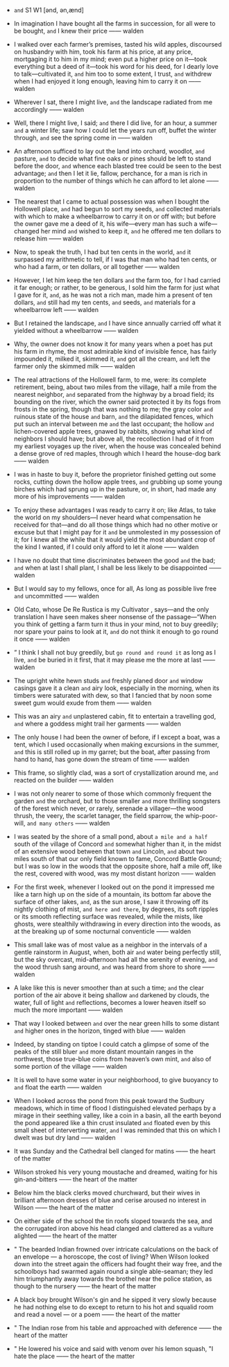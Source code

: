 - `and` S1 W1 [ənd, ən,ænd]



-  In imagination I have bought all the farms in succession, for all were to be bought, `and` I knew their price —— walden

-  I walked over each farmer’s premises, tasted his wild apples, discoursed on husbandry with him, took his farm at his price, at any price, mortgaging it to him in my mind; even put a higher price on it﻿—took everything but a deed of it﻿—took his word for his deed, for I dearly love to talk﻿—cultivated it, `and` him too to some extent, I trust, `and` withdrew when I had enjoyed it long enough, leaving him to carry it on —— walden

-  Wherever I sat, there I might live, `and` the landscape radiated from me accordingly —— walden

-  Well, there I might live, I said; `and` there I did live, for an hour, a summer `and` a winter life; saw how I could let the years run off, buffet the winter through, `and` see the spring come in —— walden

-  An afternoon sufficed to lay out the land into orchard, woodlot, `and` pasture, `and` to decide what fine oaks or pines should be left to stand before the door, `and` whence each blasted tree could be seen to the best advantage; `and` then I let it lie, fallow, perchance, for a man is rich in proportion to the number of things which he can afford to let alone —— walden

-  The nearest that I came to actual possession was when I bought the Hollowell place, `and` had begun to sort my seeds, `and` collected materials with which to make a wheelbarrow to carry it on or off with; but before the owner gave me a deed of it, his wife﻿—every man has such a wife﻿—changed her mind `and` wished to keep it, `and` he offered me ten dollars to release him —— walden

-  Now, to speak the truth, I had but ten cents in the world, `and` it surpassed my arithmetic to tell, if I was that man who had ten cents, or who had a farm, or ten dollars, or all together —— walden

-  However, I let him keep the ten dollars `and` the farm too, for I had carried it far enough; or rather, to be generous, I sold him the farm for just what I gave for it, `and`, as he was not a rich man, made him a present of ten dollars, `and` still had my ten cents, `and` seeds, `and` materials for a wheelbarrow left —— walden

-  But I retained the landscape, `and` I have since annually carried off what it yielded without a wheelbarrow —— walden

-  Why, the owner does not know it for many years when a poet has put his farm in rhyme, the most admirable kind of invisible fence, has fairly impounded it, milked it, skimmed it, `and` got all the cream, `and` left the farmer only the skimmed milk —— walden

- The real attractions of the Hollowell farm, to me, were: its complete retirement, being, about two miles from the village, half a mile from the nearest neighbor, `and` separated from the highway by a broad field; its bounding on the river, which the owner said protected it by its fogs from frosts in the spring, though that was nothing to me; the gray color `and` ruinous state of the house `and` barn, `and` the dilapidated fences, which put such an interval between me `and` the last occupant; the hollow `and` lichen-covered apple trees, gnawed by rabbits, showing what kind of neighbors I should have; but above all, the recollection I had of it from my earliest voyages up the river, when the house was concealed behind a dense grove of red maples, through which I heard the house-dog bark —— walden

-  I was in haste to buy it, before the proprietor finished getting out some rocks, cutting down the hollow apple trees, `and` grubbing up some young birches which had sprung up in the pasture, or, in short, had made any more of his improvements —— walden

-  To enjoy these advantages I was ready to carry it on; like Atlas, to take the world on my shoulders﻿—I never heard what compensation he received for that﻿—and do all those things which had no other motive or excuse but that I might pay for it `and` be unmolested in my possession of it; for I knew all the while that it would yield the most abundant crop of the kind I wanted, if I could only afford to let it alone —— walden

-  I have no doubt that time discriminates between the good `and` the bad; `and` when at last I shall plant, I shall be less likely to be disappointed —— walden

-  But I would say to my fellows, once for all, As long as possible live free `and` uncommitted —— walden

- Old Cato, whose De Re Rustica is my Cultivator , says﻿—and the only translation I have seen makes sheer nonsense of the passage﻿—“When you think of getting a farm turn it thus in your mind, not to buy greedily; nor spare your pains to look at it, `and` do not think it enough to go round it once —— walden

- ” I think I shall not buy greedily, but `go round and round it` as long as I live, `and` be buried in it first, that it may please me the more at last —— walden

-  The upright white hewn studs `and` freshly planed door `and` window casings gave it a clean `and` airy look, especially in the morning, when its timbers were saturated with dew, so that I fancied that by noon some sweet gum would exude from them —— walden

-  This was an airy `and` unplastered cabin, fit to entertain a travelling god, `and` where a goddess might trail her garments —— walden

- The only house I had been the owner of before, if I except a boat, was a tent, which I used occasionally when making excursions in the summer, `and` this is still rolled up in my garret; but the boat, after passing from hand to hand, has gone down the stream of time —— walden

-  This frame, so slightly clad, was a sort of crystallization around me, `and` reacted on the builder —— walden

-  I was not only nearer to some of those which commonly frequent the garden `and` the orchard, but to those smaller `and` more thrilling songsters of the forest which never, or rarely, serenade a villager﻿—the wood thrush, the veery, the scarlet tanager, the field sparrow, the whip-poor-will, `and many others` —— walden

- I was seated by the shore of a small pond, about `a mile and a half` south of the village of Concord `and` somewhat higher than it, in the midst of an extensive wood between that town `and` Lincoln, `and` about two miles south of that our only field known to fame, Concord Battle Ground; but I was so low in the woods that the opposite shore, half a mile off, like the rest, covered with wood, was my most distant horizon —— walden

-  For the first week, whenever I looked out on the pond it impressed me like a tarn high up on the side of a mountain, its bottom far above the surface of other lakes, `and`, as the sun arose, I saw it throwing off its nightly clothing of mist, `and here and there`, by degrees, its soft ripples or its smooth reflecting surface was revealed, while the mists, like ghosts, were stealthily withdrawing in every direction into the woods, as at the breaking up of some nocturnal conventicle —— walden

- This small lake was of most value as a neighbor in the intervals of a gentle rainstorm in August, when, both air `and` water being perfectly still, but the sky overcast, mid-afternoon had all the serenity of evening, `and` the wood thrush sang around, `and` was heard from shore to shore —— walden

-  A lake like this is never smoother than at such a time; `and` the clear portion of the air above it being shallow `and` darkened by clouds, the water, full of light `and` reflections, becomes a lower heaven itself so much the more important —— walden

-  That way I looked between `and` over the near green hills to some distant `and` higher ones in the horizon, tinged with blue —— walden

-  Indeed, by standing on tiptoe I could catch a glimpse of some of the peaks of the still bluer `and` more distant mountain ranges in the northwest, those true-blue coins from heaven’s own mint, `and` also of some portion of the village —— walden

-  It is well to have some water in your neighborhood, to give buoyancy to `and` float the earth —— walden

-  When I looked across the pond from this peak toward the Sudbury meadows, which in time of flood I distinguished elevated perhaps by a mirage in their seething valley, like a coin in a basin, all the earth beyond the pond appeared like a thin crust insulated `and` floated even by this small sheet of interverting water, `and` I was reminded that this on which I dwelt was but dry land —— walden

-  It was Sunday and the Cathedral bell clanged for matins —— the heart of the matter

-  Wilson stroked his very young moustache and dreamed, waiting for his gin-and-bitters —— the heart of the matter

-  Below him the black clerks moved churchward, but their wives in brilliant afternoon dresses of blue and cerise aroused no interest in Wilson —— the heart of the matter

-  On either side of the school the tin roofs sloped towards the sea, and the corrugated iron above his head clanged and clattered as a vulture alighted —— the heart of the matter

- " The bearded Indian frowned over intricate calculations on the back of an envelope — a horoscope, the cost of living? When Wilson looked down into the street again the officers had fought their way free, and the schoolboys had swarmed again round a single able-seaman; they led him triumphantly away towards the brothel near the police station, as though to the nursery —— the heart of the matter

-  A black boy brought Wilson's gin and he sipped it very slowly because he had nothing else to do except to return to his hot and squalid room and read a novel — or a poem —— the heart of the matter

- " The Indian rose from his table and approached with deference —— the heart of the matter

- " He lowered his voice and said with venom over his lemon squash, "I hate the place —— the heart of the matter